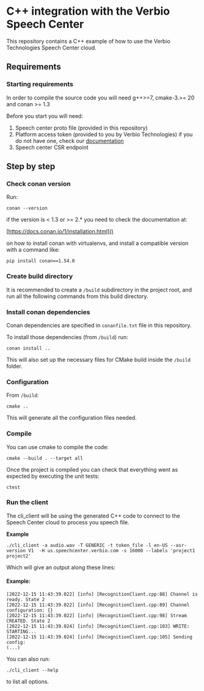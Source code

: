 # C++ integration with the Verbio Speech Center

This repository contains a C++ example of how to use the Verbio Technologies Speech Center cloud.

## Requirements
### Starting requirements
In order to compile the source code you will need g++>=7, cmake-3.>= 20 and conan >= 1.3

Before you start you will need: 
1. Speech center proto file (provided in this repository)
2. Platform access token (provided to you by Verbio Technologies) if you do not have one, check our [documentation](https://speechcenter.verbio.com/documentation)
3. Speech center CSR endpoint

## Step by step

### Check conan version

Run:
```shell
conan --version
```
if the version is < 1.3 or >= 2.* you need to check the documentation at:

[https://docs.conan.io/1/installation.html]()

on how to install conan with virtualenvs, and install a compatible version with a command like:
```shell
pip install conan==1.54.0
```

### Create build directory

It is recommended to create a `/build` subdirectory in the project root, and run all the following commands from this build directory.

### Install conan dependencies

Conan dependencies are specified in `conanfile.txt` file in this repository.

To install those dependencies (from `/build`) run:
```
conan install ..
```
This will also set up the necessary files for CMake build inside the `/build` folder.


### Configuration
From `/build`:
```
cmake ..
```

This will generate all the configuration files needed.

### Compile

You can use cmake to compile the code:
```
cmake --build . --target all 
```
Once the project is compiled you can check that everything went as expected by executing the unit tests:
```
ctest
```
### Run the client
The cli_client will be using the generated C++ code to connect to the Speech Center cloud to process you speech file.

**Example**

```shell
./cli_client -a audio.wav -T GENERIC -t token_file -l en-US --asr-version V1  -H us.speechcenter.verbio.com -s 16000 --labels 'project1 project2'
```

Which will give an output along these lines:

 #### Example:
 ```
[2022-12-15 11:43:39.022] [info] [RecognitionClient.cpp:88] Channel is ready. State 2
[2022-12-15 11:43:39.022] [info] [RecognitionClient.cpp:89] Channel configuration: {}
[2022-12-15 11:43:39.022] [info] [RecognitionClient.cpp:98] Stream CREATED. State 2
[2022-12-15 11:43:39.024] [info] [RecognitionClient.cpp:103] WRITE: STARTING...
[2022-12-15 11:43:39.024] [info] [RecognitionClient.cpp:105] Sending config:
(...)
 ```

You can also run:
```shell
./cli_client --help
```
to list all options.
